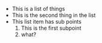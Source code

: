 * This is a list of things
* This is the second thing in the list
* This list item has sub points
	1. This is the first subpoint
	2. what?
